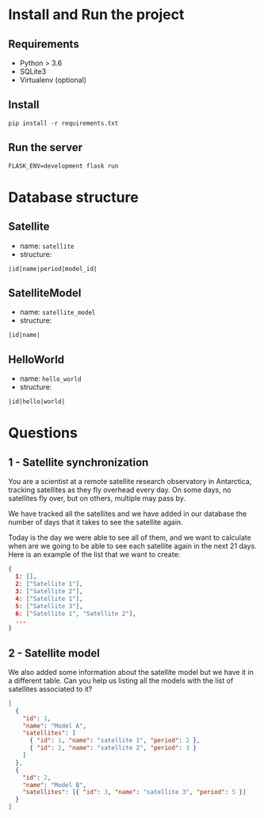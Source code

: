 # Install and Run the project

## Requirements

- Python > 3.6
- SQLite3
- Virtualenv (optional)

## Install

```
pip install -r requirements.txt
```

## Run the server

```
FLASK_ENV=development flask run
```

# Database structure

## Satellite

- name: `satellite`
- structure:

```
|id|name|period|model_id|
```

## SatelliteModel

- name: `satellite_model`
- structure:

```
|id|name|
```

## HelloWorld

- name: `hello_world`
- structure:

```
|id|hello|world|
```

# Questions

## 1 - Satellite synchronization

You are a scientist at a remote satellite research observatory in Antarctica, tracking satellites as they fly overhead every day. On some days, no satellites fly over, but on others, multiple may pass by.

We have tracked all the satellites and we have added in our database the number of days that it takes to see the satellite again.

Today is the day we were able to see all of them, and we want to calculate when are we going to be able to see each satellite again in the next 21 days. Here is an example of the list that we want to create:

```json
{
  1: [],
  2: ["Satellite 1"],
  3: ["Satellite 2"],
  4: ["Satellite 1"],
  5: ["Satellite 3"],
  6: ["Satellite 1", "Satellite 2"],
  ...
}
```

## 2 - Satellite model

We also added some information about the satellite model but we have it in a different table. Can you help us listing all the models with the list of satellites associated to it?

```json
[
  {
    "id": 1,
    "name": "Model A",
    "satellites": [
      { "id": 1, "name": "satellite 1", "period": 2 },
      { "id": 2, "name": "satellite 2", "period": 3 }
    ]
  },
  {
    "id": 2,
    "name": "Model B",
    "satellites": [{ "id": 3, "name": "satellite 3", "period": 5 }]
  }
]
```
